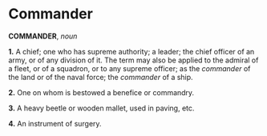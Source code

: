 # Commander

**COMMANDER**, _noun_

**1.** A chief; one who has supreme authority; a leader; the chief officer of an army, or of any division of it. The term may also be applied to the admiral of a fleet, or of a squadron, or to any supreme officer; as the _commander_ of the land or of the naval force; the _commander_ of a ship.

**2.** One on whom is bestowed a benefice or commandry.

**3.** A heavy beetle or wooden mallet, used in paving, etc.

**4.** An instrument of surgery.